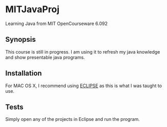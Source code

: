 # MITJavaProj
Learning Java from MIT OpenCourseware 6.092

## Synopsis

This course is still in progress. I am using it to refresh my java knowledge and show presentable java programs.

## Installation

For MAC OS X, I recommend using [ECLIPSE](http://www.eclipse.org/downloads/) as this is what I was taught to use.

## Tests

Simply open any of the projects in Eclipse and run the program.
